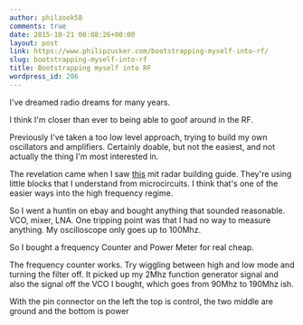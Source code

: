 ```yaml
---
author: philzook58
comments: true
date: 2015-10-21 00:08:26+00:00
layout: post
link: https://www.philipzucker.com/bootstrapping-myself-into-rf/
slug: bootstrapping-myself-into-rf
title: Bootstrapping myself into RF
wordpress_id: 206
---
```


I've dreamed radio dreams for many years.

I think I'm closer than ever to being able to goof around in the RF.

Previously I've taken a too low level approach, trying to build my own oscillators and amplifiers. Certainly doable, but not the easiest, and not actually the thing I'm most interested in.

The revelation came when I saw [this](http://ocw.mit.edu/resources/res-ll-003-build-a-small-radar-system-capable-of-sensing-range-doppler-and-synthetic-aperture-radar-imaging-january-iap-2011/) mit radar building guide. They're using little blocks that I understand from microcircuits. I think that's one of the easier ways into the high frequency regime.

So I went a huntin on ebay and bought anything that sounded reasonable. VCO, mixer, LNA. One tripping point was that I had no way to measure anything. My oscilloscope only goes up to 100Mhz.

So I bought a frequency Counter and Power Meter for real cheap.

The frequency counter works. Try wiggling between high and low mode and turning the filter off. It picked up my 2Mhz function generator signal and also the signal off the VCO I bought, which goes from 90Mhz to 190Mhz ish.

With the pin connector on the left the top is control, the two middle are ground and the bottom is power


